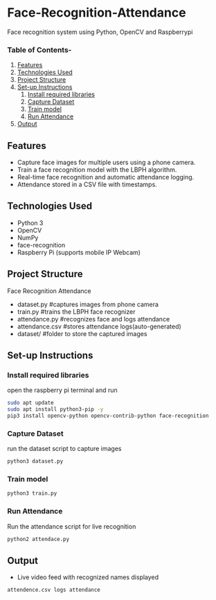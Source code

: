 # Face-Recognition-Attendance
Face recognition system using Python, OpenCV and Raspberrypi
### Table of Contents-
1. [Features](#features)
2. [Technologies Used](#technologies-used)
3. [Project Structure](#project-structure)
4. [Set-up Instructions](#set-up-instructions)
     1. [Install required libraries](#install-required-libraries)
     2. [Capture Dataset](#capture-dataset)
     3. [Train model](#train-model)
     4. [Run Attendance](#run-attendance)
5. [Output](#output)
## Features
* Capture face images for multiple users using a phone camera.
* Train a face recognition model with the LBPH algorithm.
* Real-time face recognition and automatic attendance logging.
* Attendance stored in a CSV file with timestamps.
## Technologies Used
* Python 3
* OpenCV
* NumPy
* face-recognition
* Raspberry Pi (supports mobile IP Webcam)
## Project Structure
Face Recognition Attendance

* dataset.py        #captures images from phone camera
* train.py          #trains the LBPH face recognizer
* attendance.py     #recognizes face and logs attendance
* attendance.csv    #stores attendance logs(auto-generated)
* dataset/          #folder to store the captured images
## Set-up Instructions
### Install required libraries
open the raspberry pi terminal and run
```bash
sudo apt update
sudo apt install python3-pip -y
pip3 install opencv-python opencv-contrib-python face-recognition
```
### Capture Dataset
run the dataset script to capture images
```bash
python3 dataset.py
```
### Train model
```bash
python3 train.py
```
### Run Attendance
Run the attendance script for live recognition
```bash
python2 attendace.py
```
## Output
* Live video feed with recognized names displayed
```bash
attendence.csv logs attendance
```
